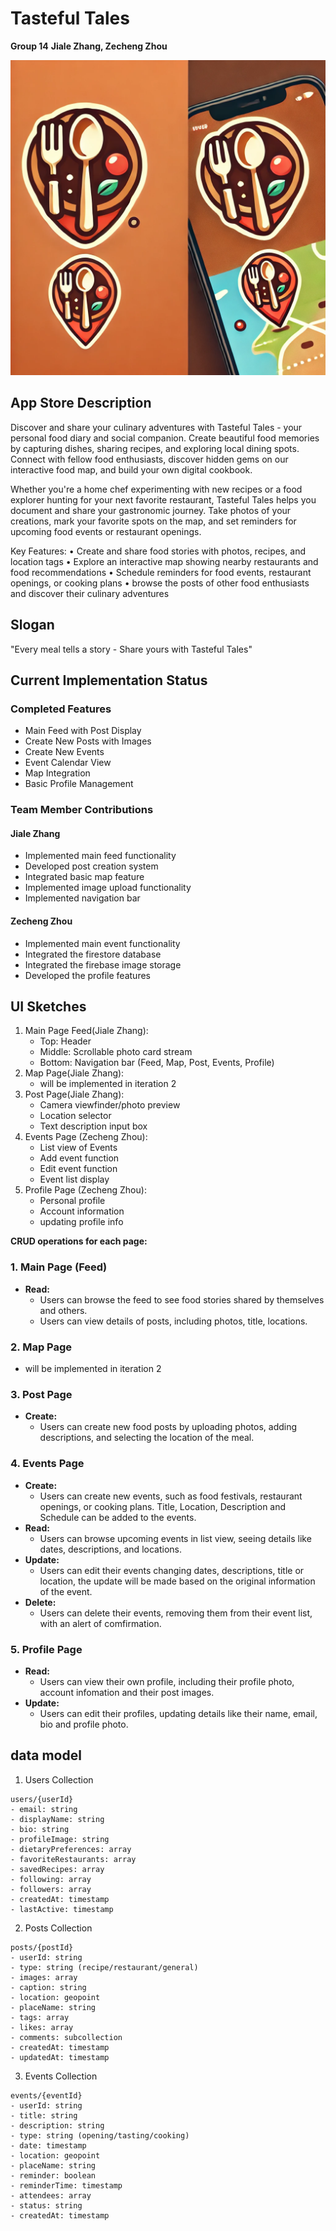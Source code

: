 # Tasteful Tales
**Group 14**
**Jiale Zhang, Zecheng Zhou**

![Tasteful Tales](assets/icon.png)
## App Store Description

Discover and share your culinary adventures with Tasteful Tales - your personal food diary and social companion. Create beautiful food memories by capturing dishes, sharing recipes, and exploring local dining spots. Connect with fellow food enthusiasts, discover hidden gems on our interactive food map, and build your own digital cookbook.

Whether you're a home chef experimenting with new recipes or a food explorer hunting for your next favorite restaurant, Tasteful Tales helps you document and share your gastronomic journey. Take photos of your creations, mark your favorite spots on the map, and set reminders for upcoming food events or restaurant openings.

Key Features:
• Create and share food stories with photos, recipes, and location tags
• Explore an interactive map showing nearby restaurants and food recommendations
• Schedule reminders for food events, restaurant openings, or cooking plans
• browse the posts of other food enthusiasts and discover their culinary adventures

## Slogan

"Every meal tells a story - Share yours with Tasteful Tales"

## Current Implementation Status

### Completed Features

- Main Feed with Post Display
- Create New Posts with Images
- Create New Events
- Event Calendar View
- Map Integration
- Basic Profile Management

### Team Member Contributions

#### Jiale Zhang

- Implemented main feed functionality
- Developed post creation system
- Integrated basic map feature
- Implemented image upload functionality
- Implemented navigation bar

#### Zecheng Zhou
- Implemented main event functionality
- Integrated the firestore database
- Integrated the firebase image storage
- Developed the profile features

## UI Sketches

1. Main Page Feed(Jiale Zhang):
    - Top: Header
    - Middle: Scrollable photo card stream
    - Bottom: Navigation bar (Feed, Map, Post, Events, Profile)
2. Map Page(Jiale Zhang):
    - will be implemented in iteration 2
3. Post Page(Jiale Zhang):
    - Camera viewfinder/photo preview
    - Location selector
    - Text description input box
4. Events Page (Zecheng Zhou):
    - List view of Events
    - Add event function
    - Edit event function
    - Event list display
5. Profile Page (Zecheng Zhou):
    - Personal profile
    - Account information
    - updating profile info
    


**CRUD operations for each page:**

### **1. Main Page (Feed)**

- **Read:**
    - Users can browse the feed to see food stories shared by themselves and others.
    - Users can view details of posts, including photos, title, locations.

### **2. Map Page**

- will be implemented in iteration 2

### **3. Post Page**

- **Create:**
    - Users can create new food posts by uploading photos, adding descriptions, and selecting the location of the meal.
### **4. Events Page**

- **Create:**
    - Users can create new events, such as food festivals, restaurant openings, or cooking plans. Title, Location, Description and Schedule can be added to the events.
- **Read:**
    - Users can browse upcoming events in list view, seeing details like dates, descriptions, and locations.
- **Update:**
    - Users can edit their events changing dates, descriptions, title or location, the update will be made based on the original information of the event.
- **Delete:**
    - Users can delete their events, removing them from their event list, with an alert of comfirmation.

### **5. Profile Page**
- **Read:**
    - Users can view their own profile, including their profile photo, account infomation and their post images.
- **Update:**
    - Users can edit their profiles, updating details like their name, email, bio and profile photo.
    

## data model

1. Users Collection

```
users/{userId}
- email: string
- displayName: string
- bio: string
- profileImage: string
- dietaryPreferences: array
- favoriteRestaurants: array
- savedRecipes: array
- following: array
- followers: array
- createdAt: timestamp
- lastActive: timestamp

```

2. Posts Collection

```
posts/{postId}
- userId: string
- type: string (recipe/restaurant/general)
- images: array
- caption: string
- location: geopoint
- placeName: string
- tags: array
- likes: array
- comments: subcollection
- createdAt: timestamp
- updatedAt: timestamp

```

3. Events Collection

```
events/{eventId}
- userId: string
- title: string
- description: string
- type: string (opening/tasting/cooking)
- date: timestamp
- location: geopoint
- placeName: string
- reminder: boolean
- reminderTime: timestamp
- attendees: array
- status: string
- createdAt: timestamp

```